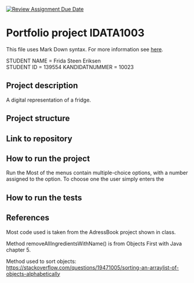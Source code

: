 [![Review Assignment Due Date](https://classroom.github.com/assets/deadline-readme-button-22041afd0340ce965d47ae6ef1cefeee28c7c493a6346c4f15d667ab976d596c.svg)](https://classroom.github.com/a/VP1meAEa)
# Portfolio project IDATA1003
This file uses Mark Down syntax. For more information see [here](https://www.markdownguide.org/basic-syntax/).


STUDENT NAME = Frida Steen Eriksen  
STUDENT ID = 139554
KANDIDATNUMMER = 10023

## Project description

[//]: # (TODO: Write a short description of your project/product here.)
A digital representation of a fridge.
## Project structure

[//]: # (TODO: Describe the structure of your project here. How have you used packages in your structure. Where are all sourcefiles stored. Where are all JUnit-test classes stored. etc.)


## Link to repository

[//]: # (TODO: Include a link to your GitHub repository here.)

## How to run the project

[//]: # (TODO: Describe how to run your project here. What is the main class? What is the main method?
What is the input and output of the program? What is the expected behaviour of the program?)
Run the
Most of the menus contain multiple-choice options, with a number assigned to the 
option. To choose one the user simply enters the 

## How to run the tests

[//]: # (TODO: Describe how to run the tests here.)

## References

[//]: # (TODO: Include references here, if any. For example, if you have used code from the course book, include a reference to the chapter.
Or if you have used code from a website or other source, include a link to the source.)
Most code used is taken from the AdressBook project shown in class.

Method removeAllIngredientsWithName() is from Objects First with Java
chapter 5.

Method used to sort objects:
https://stackoverflow.com/questions/19471005/sorting-an-arraylist-of-objects-alphabetically